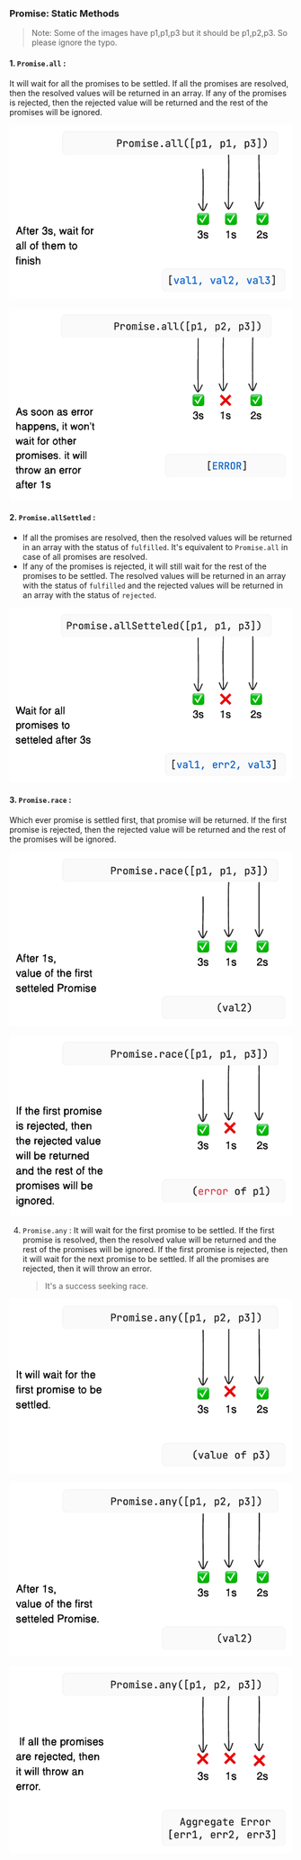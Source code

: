 ### Promise: Static Methods
 > Note: Some of the images have p1,p1,p3 but it should be p1,p2,p3. So please ignore the typo.
 
#### 1. `Promise.all` :
It will wait for all the promises to be settled. If all the promises are resolved, then the resolved values will be returned in an array. If any of the promises is rejected, then the rejected value will be returned and the rest of the promises will be ignored.

![promise all when all success](image.png)

![alt text](image-9.png)

#### 2. `Promise.allSettled` :
- If all the promises are resolved, then the resolved values will be returned in an array with the status of `fulfilled`. It's equivalent to `Promise.all` in case of all promises are resolved.
- If any of the promises is rejected, it will still wait for the rest of the promises to be settled. The resolved values will be returned in an array with the status of `fulfilled` and the rejected values will be returned in an array with the status of `rejected`.

![alt text](image-3.png)

#### 3. `Promise.race` :
Which ever promise is settled first, that promise will be returned. If the first promise is rejected, then the rejected value will be returned and the rest of the promises will be ignored.

![alt text](image-4.png)

![alt text](image-6.png)

4. `Promise.any` :
It will wait for the first promise to be settled. If the first promise is resolved, then the resolved value will be returned and the rest of the promises will be ignored. If the first promise is rejected, then it will wait for the next promise to be settled. If all the promises are rejected, then it will throw an error.

    > It's a success seeking race.

![alt text](image-7.png)

![alt text](image-5.png)

![alt text](image-8.png)